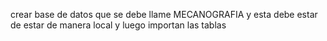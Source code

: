 crear base de datos que se debe llame MECANOGRAFIA y esta debe estar de estar de manera local y luego importan las tablas
